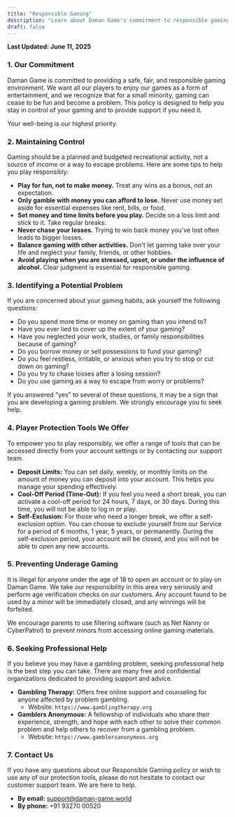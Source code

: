 ```yaml
---
title: "Responsible Gaming"
description: "Learn about Daman Game's commitment to responsible gaming. We provide tools like deposit limits, self-exclusion, and resources to help you play safely and stay in control."
draft: false
---
```


**Last Updated: June 11, 2025**

### 1. Our Commitment

Daman Game is committed to providing a safe, fair, and responsible gaming environment. We want all our players to enjoy our games as a form of entertainment, and we recognize that for a small minority, gaming can cease to be fun and become a problem. This policy is designed to help you stay in control of your gaming and to provide support if you need it.

Your well-being is our highest priority.

### 2. Maintaining Control

Gaming should be a planned and budgeted recreational activity, not a source of income or a way to escape problems. Here are some tips to help you play responsibly:

* **Play for fun, not to make money.** Treat any wins as a bonus, not an expectation.
* **Only gamble with money you can afford to lose.** Never use money set aside for essential expenses like rent, bills, or food.
* **Set money and time limits before you play.** Decide on a loss limit and stick to it. Take regular breaks.
* **Never chase your losses.** Trying to win back money you've lost often leads to bigger losses.
* **Balance gaming with other activities.** Don't let gaming take over your life and neglect your family, friends, or other hobbies.
* **Avoid playing when you are stressed, upset, or under the influence of alcohol.** Clear judgment is essential for responsible gaming.

### 3. Identifying a Potential Problem

If you are concerned about your gaming habits, ask yourself the following questions:

* Do you spend more time or money on gaming than you intend to?
* Have you ever lied to cover up the extent of your gaming?
* Have you neglected your work, studies, or family responsibilities because of gaming?
* Do you borrow money or sell possessions to fund your gaming?
* Do you feel restless, irritable, or anxious when you try to stop or cut down on gaming?
* Do you try to chase losses after a losing session?
* Do you use gaming as a way to escape from worry or problems?

If you answered "yes" to several of these questions, it may be a sign that you are developing a gaming problem. We strongly encourage you to seek help.

### 4. Player Protection Tools We Offer

To empower you to play responsibly, we offer a range of tools that can be accessed directly from your account settings or by contacting our support team.

* **Deposit Limits:** You can set daily, weekly, or monthly limits on the amount of money you can deposit into your account. This helps you manage your spending effectively.
* **Cool-Off Period (Time-Out):** If you feel you need a short break, you can activate a cool-off period for 24 hours, 7 days, or 30 days. During this time, you will not be able to log in or play.
* **Self-Exclusion:** For those who need a longer break, we offer a self-exclusion option. You can choose to exclude yourself from our Service for a period of 6 months, 1 year, 5 years, or permanently. During the self-exclusion period, your account will be closed, and you will not be able to open any new accounts.

### 5. Preventing Underage Gaming

It is illegal for anyone under the age of 18 to open an account or to play on Daman Game. We take our responsibility in this area very seriously and perform age verification checks on our customers. Any account found to be used by a minor will be immediately closed, and any winnings will be forfeited.

We encourage parents to use filtering software (such as Net Nanny or CyberPatrol) to prevent minors from accessing online gaming materials.

### 6. Seeking Professional Help

If you believe you may have a gambling problem, seeking professional help is the best step you can take. There are many free and confidential organizations dedicated to providing support and advice.

* **Gambling Therapy:** Offers free online support and counseling for anyone affected by problem gambling.
    * Website: `https://www.gamblingtherapy.org`
* **Gamblers Anonymous:** A fellowship of individuals who share their experience, strength, and hope with each other to solve their common problem and help others to recover from a gambling problem.
    * Website: `https://www.gamblersanonymous.org`

### 7. Contact Us

If you have any questions about our Responsible Gaming policy or wish to use any of our protection tools, please do not hesitate to contact our customer support team. We are here to help.

* **By email:** support@daman-game.world
* **By phone:** +91 93270 00520